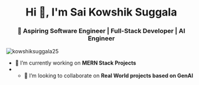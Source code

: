 <h1 align="center">Hi 👋, I'm Sai Kowshik Suggala </h1>
<h3 align="center">🚀 Aspiring Software Engineer | Full-Stack Developer | AI Engineer </h3>

<p align="left"> <img src="https://komarev.com/ghpvc/?username=kowshiksuggala25&label=Profile%20views&color=0e75b6&style=flat&abbrevated=true" alt="kowshiksuggala25" /> </p>

- 🔭 I’m currently working on **MERN Stack Projects**
- - 👯 I’m looking to collaborate on **Real World projects based on GenAI**



<!---
KowshikSuggala25/KowshikSuggala25 is a ✨ special ✨ repository because its `README.md` (this file) appears on your GitHub profile.
You can click the Preview link to take a look at your changes.
--->
